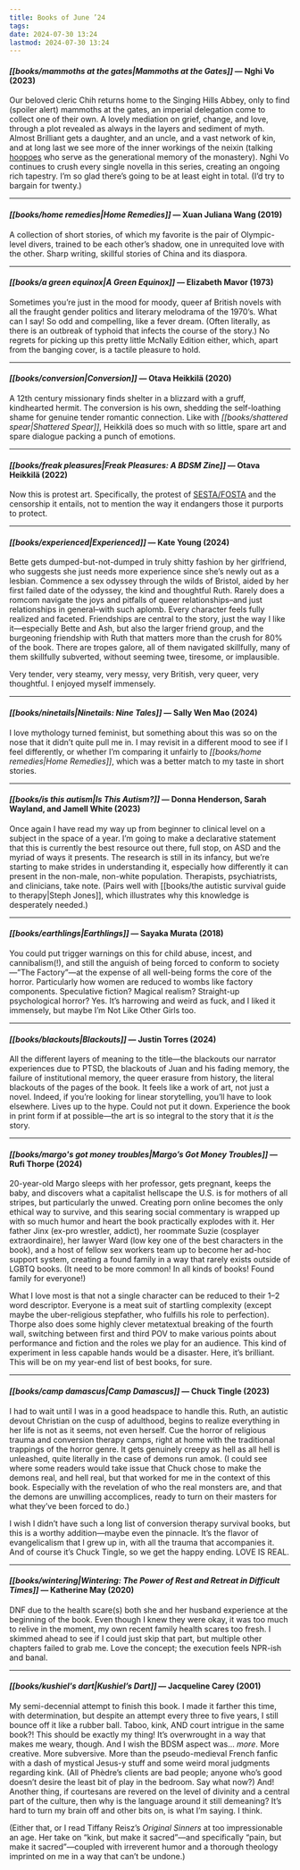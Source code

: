 ```yaml
---
title: Books of June ’24
tags: 
date: 2024-07-30 13:24
lastmod: 2024-07-30 13:24
---
```

#### *[[books/mammoths at the gates|Mammoths at the Gates]]* — Nghi Vo (2023)
Our beloved cleric Chih returns home to the Singing Hills Abbey, only to find (spoiler alert) mammoths at the gates, an imperial delegation come to collect one of their own. A lovely mediation on grief, change, and love, through a plot revealed as always in the layers and sediment of myth. Almost Brilliant gets a daughter, and an uncle, and a vast network of kin, and at long last we see more of the inner workings of the neixin (talking [hoopoes](https://en.wikipedia.org/wiki/Eurasian_hoopoe) who serve as the generational memory of the monastery). Nghi Vo continues to crush every single novella in this series, creating an ongoing rich tapestry. I’m so glad there’s going to be at least eight in total. (I’d try to bargain for twenty.)

---
#### *[[books/home remedies|Home Remedies]]* — Xuan Juliana Wang (2019)
A collection of short stories, of which my favorite is the pair of Olympic-level divers, trained to be each other’s shadow, one in unrequited love with the other. Sharp writing, skillful stories of China and its diaspora. 

---
#### *[[books/a green equinox|A Green Equinox]]* — Elizabeth Mavor (1973)
Sometimes you’re just in the mood for moody, queer af British novels with all the fraught gender politics and literary melodrama of the 1970’s. What can I say! So odd and compelling, like a fever dream. (Often literally, as there is an outbreak of typhoid that infects the course of the story.) No regrets for picking up this pretty little McNally Edition either, which, apart from the banging cover, is a tactile pleasure to hold.

---
#### *[[books/conversion|Conversion]]* — Otava Heikkilä (2020)
A 12th century missionary finds shelter in a blizzard with a gruff, kindhearted hermit. The conversion is his own, shedding the self-loathing shame for genuine tender romantic connection. Like with *[[books/shattered spear|Shattered Spear]]*, Heikkilä does so much with so little, spare art and spare dialogue packing a punch of emotions. 

---
#### *[[books/freak pleasures|Freak Pleasures: A BDSM Zine]]* — Otava Heikkilä (2022)
Now this is protest art. Specifically, the protest of [SESTA/FOSTA](https://decriminalizesex.work/advocacy/sesta-fosta/what-is-sesta-fosta/) and the censorship it entails, not to mention the way it endangers those it purports to protect. 

---
#### *[[books/experienced|Experienced]]* — Kate Young (2024)
Bette gets dumped-but-not-dumped in truly shitty fashion by her girlfriend, who suggests she just needs more experience since she’s newly out as a lesbian. Commence a sex odyssey through the wilds of Bristol, aided by her first failed date of the odyssey, the kind and thoughtful Ruth. Rarely does a romcom navigate the joys and pitfalls of queer relationships–and just relationships in general–with such aplomb. Every character feels fully realized and faceted. Friendships are central to the story, just the way I like it—especially Bette and Ash, but also the larger friend group, and the burgeoning friendship with Ruth that matters more than the crush for 80% of the book. There are tropes galore, all of them navigated skillfully, many of them skillfully subverted, without seeming twee, tiresome, or implausible.

Very tender, very steamy, very messy, very British, very queer, very thoughtful. I enjoyed myself immensely.

---
#### *[[books/ninetails|Ninetails: Nine Tales]]* — Sally Wen Mao (2024)
I love mythology turned feminist, but something about this was so on the nose that it didn’t quite pull me in. I may revisit in a different mood to see if I feel differently, or whether I’m comparing it unfairly to *[[books/home remedies|Home Remedies]]*, which was a better match to my taste in short stories.

---
#### *[[books/is this autism|Is This Autism?]]* — Donna Henderson, Sarah Wayland, and Jamell White (2023)
Once again I have read my way up from beginner to clinical level on a subject in the space of a year. I’m going to make a declarative statement that this is currently the best resource out there, full stop, on ASD and the myriad of ways it presents. The research is still in its infancy, but we’re starting to make strides in understanding it, especially how differently it can present in the non-male, non-white population. Therapists, psychiatrists, and clinicians, take note. (Pairs well with [[books/the autistic survival guide to therapy|Steph Jones]], which illustrates why this knowledge is desperately needed.)

---
#### *[[books/earthlings|Earthlings]]* — Sayaka Murata (2018)
You could put trigger warnings on this for child abuse, incest, and cannibalism(!), and still the anguish of being forced to conform to society—”The Factory”—at the expense of all well-being forms the core of the horror. Particularly how women are reduced to wombs like factory components. Speculative fiction? Magical realism? Straight-up psychological horror? Yes. It’s harrowing and weird as fuck, and I liked it immensely, but maybe I’m Not Like Other Girls too.

---
#### *[[books/blackouts|Blackouts]]* — Justin Torres (2024)
All the different layers of meaning to the title—the blackouts our narrator experiences due to PTSD, the blackouts of Juan and his fading memory, the failure of institutional memory, the queer erasure from history, the literal blackouts of the pages of the book. It feels like a work of art, not just a novel. Indeed, if you’re looking for linear storytelling, you’ll have to look elsewhere. Lives up to the hype. Could not put it down. Experience the book in print form if at possible—the art is so integral to the story that it *is* the story. 

---
#### *[[books/margo's got money troubles|Margo’s Got Money Troubles]]* — Rufi Thorpe (2024)
20-year-old Margo sleeps with her professor, gets pregnant, keeps the baby, and discovers what a capitalist hellscape the U.S. is for mothers of all stripes, but particularly the unwed. Creating porn online becomes the only ethical way to survive, and this searing social commentary is wrapped up with so much humor and heart the book practically explodes with it. Her father Jinx (ex-pro wrestler, addict), her roommate Suzie (cosplayer extraordinaire), her lawyer Ward (low key one of the best characters in the book), and a host of fellow sex workers team up to become her ad-hoc support system, creating a found family in a way that rarely exists outside of LGBTQ books. (It need to be more common! In all kinds of books! Found family for everyone!)

What I love most is that not a single character can be reduced to their 1–2 word descriptor. Everyone is a meat suit of startling complexity (except maybe the uber-religious stepfather, who fulfills his role to perfection). Thorpe also does some highly clever metatextual breaking of the fourth wall, switching between first and third POV to make various points about performance and fiction and the roles we play for an audience. This kind of experiment in less capable hands would be a disaster. Here, it’s brilliant. This will be on my year-end list of best books, for sure. 

---
#### *[[books/camp damascus|Camp Damascus]]* — Chuck Tingle (2023)
I had to wait until I was in a good headspace to handle this. Ruth, an autistic devout Christian on the cusp of adulthood, begins to realize everything in her life is not as it seems, not even herself. Cue the horror of religious trauma and conversion therapy camps, right at home with the traditional trappings of the horror genre. It gets genuinely creepy as hell as all hell is unleashed, quite literally in the case of demons run amok. (I could see where some readers would take issue that Chuck chose to make the demons real, and hell real, but that worked for me in the context of this book. Especially with the revelation of who the real monsters are, and that the demons are unwilling accomplices, ready to turn on their masters for what they’ve been forced to do.)

I wish I didn’t have such a long list of conversion therapy survival books, but this is a worthy addition—maybe even the pinnacle. It’s the flavor of evangelicalism that I grew up in, with all the trauma that accompanies it. And of course it’s Chuck Tingle, so we get the happy ending. LOVE IS REAL. 

---
#### *[[books/wintering|Wintering: The Power of Rest and Retreat in Difficult Times]]* — Katherine May (2020)
DNF due to the health scare(s) both she and her husband experience at the beginning of the book. Even though I knew they were okay, it was too much to relive in the moment, my own recent family health scares too fresh. I skimmed ahead to see if I could just skip that part, but multiple other chapters failed to grab me. Love the concept; the execution feels NPR-ish and banal.

---
#### *[[books/kushiel's dart|Kushiel’s Dart]]* — Jacqueline Carey (2001)
My semi-decennial attempt to finish this book. I made it farther this time, with determination, but despite an attempt every three to five years, I still bounce off it like a rubber ball. Taboo, kink, AND court intrigue in the same book?! This should be exactly my thing! It’s overwrought in a way that makes me weary, though. And I wish the BDSM aspect was… *more*. More creative. More subversive. More than the pseudo-medieval French fanfic with a dash of mystical Jesus-y stuff and some weird moral judgments regarding kink. (All of Phèdre’s clients are bad people; anyone who’s good doesn’t desire the least bit of play in the bedroom. Say what now?) And! Another thing, if courtesans are revered on the level of divinity and a central part of the culture, then why is the language around it still demeaning? It’s hard to turn my brain off and other bits on, is what I’m saying. I think. 

(Either that, or I read Tiffany Reisz’s *Original Sinners* at too impressionable an age. Her take on “kink, but make it sacred”—and specifically “pain, but make it sacred”—coupled with irreverent humor and a thorough theology imprinted on me in a way that can’t be undone.)